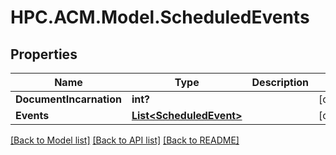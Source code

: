 # HPC.ACM.Model.ScheduledEvents
## Properties

Name | Type | Description | Notes
------------ | ------------- | ------------- | -------------
**DocumentIncarnation** | **int?** |  | [optional] 
**Events** | [**List&lt;ScheduledEvent&gt;**](ScheduledEvent.md) |  | [optional] 

[[Back to Model list]](../README.md#documentation-for-models) [[Back to API list]](../README.md#documentation-for-api-endpoints) [[Back to README]](../README.md)

